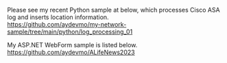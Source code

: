 Please see my recent Python sample at below, which processes Cisco ASA log and inserts location information.   
<https://github.com/aydevmo/my-network-sample/tree/main/python/log_processing_01>
   
My ASP.NET WebForm sample is listed below.   
<https://github.com/aydevmo/ALifeNews2023>
